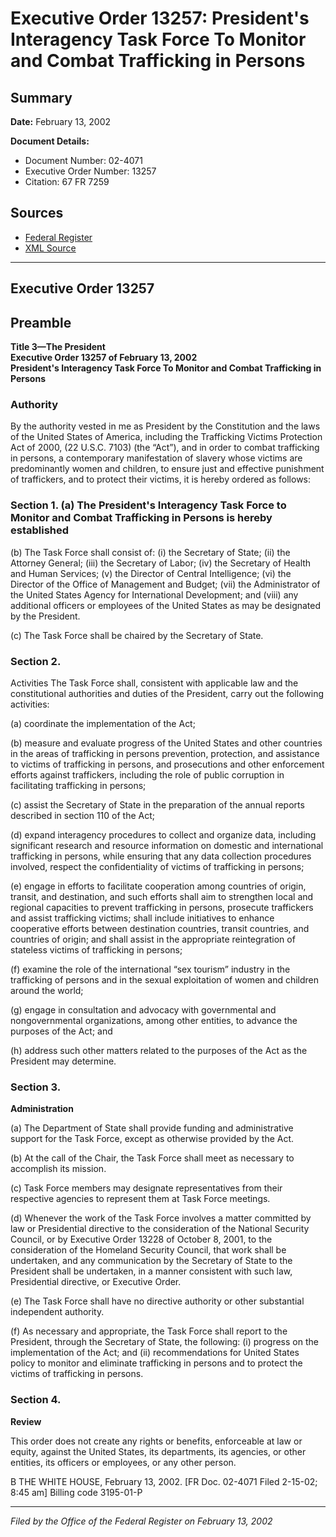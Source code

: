 # Executive Order 13257: President's Interagency Task Force To Monitor and Combat Trafficking in Persons

## Summary

**Date:** February 13, 2002

**Document Details:**
- Document Number: 02-4071
- Executive Order Number: 13257
- Citation: 67 FR 7259

## Sources
- [Federal Register](https://www.federalregister.gov/documents/2002/02/19/02-4071/presidents-interagency-task-force-to-monitor-and-combat-trafficking-in-persons)
- [XML Source](https://www.federalregister.gov/documents/full_text/xml/2002/02/19/02-4071.xml)

---

## Executive Order 13257

## Preamble

**Title 3—The President**  
**Executive Order 13257 of February 13, 2002**  
**President's Interagency Task Force To Monitor and Combat Trafficking in Persons**

### Authority

By the authority vested in me as President by the Constitution and the laws of the United States of America, including the Trafficking Victims Protection Act of 2000, (22 U.S.C. 7103) (the “Act”), and in order to combat trafficking in persons, a contemporary manifestation of slavery whose victims are predominantly women and children, to ensure just and effective punishment of traffickers, and to protect their victims, it is hereby ordered as follows:
### Section 1. (a) The President's Interagency Task Force to Monitor and Combat Trafficking in Persons is hereby established

(b) The Task Force shall consist of:
    (i) the Secretary of State;
    (ii) the Attorney General;
    (iii) the Secretary of Labor;
    (iv) the Secretary of Health and Human Services;
    (v) the Director of Central Intelligence;
    (vi) the Director of the Office of Management and Budget;
    (vii) the Administrator of the United States Agency for International Development; and
    (viii) any additional officers or employees of the United States as may be designated by the President.

(c) The Task Force shall be chaired by the Secretary of State.
### Section 2.

Activities
The Task Force shall, consistent with applicable law and the constitutional authorities and duties of the President, carry out the following activities:

(a) coordinate the implementation of the Act;

(b) measure and evaluate progress of the United States and other countries in the areas of trafficking in persons prevention, protection, and assistance to victims of trafficking in persons, and prosecutions and other enforcement efforts against traffickers, including the role of public corruption in facilitating trafficking in persons;

(c) assist the Secretary of State in the preparation of the annual reports described in section 110 of the Act;

(d) expand interagency procedures to collect and organize data, including significant research and resource information on domestic and international trafficking in persons, while ensuring that any data collection procedures involved, respect the confidentiality of victims of trafficking in persons;

(e) engage in efforts to facilitate cooperation among countries of origin, transit, and destination, and such efforts shall aim to strengthen local and regional capacities to prevent trafficking in persons, prosecute traffickers and assist trafficking victims; shall include initiatives to enhance cooperative efforts between destination countries, transit countries, and countries of origin; and shall assist in the appropriate reintegration of stateless victims of trafficking in persons;

(f) examine the role of the international “sex tourism” industry in the trafficking of persons and in the sexual exploitation of women and children around the world;

(g) engage in consultation and advocacy with governmental and nongovernmental organizations, among other entities, to advance the purposes of the Act; and

(h) address such other matters related to the purposes of the Act as the President may determine.
### Section 3.

**Administration**

(a) The Department of State shall provide funding and administrative support for the Task Force, except as otherwise provided by the Act.

(b) At the call of the Chair, the Task Force shall meet as necessary to accomplish its mission.

(c) Task Force members may designate representatives from their respective agencies to represent them at Task Force meetings.

(d) Whenever the work of the Task Force involves a matter committed by law or Presidential directive to the consideration of the National Security Council, or by Executive Order 13228 of October 8, 2001, to the consideration of the Homeland Security Council, that work shall be undertaken, and any communication by the Secretary of State to the President shall be undertaken, in a manner consistent with such law, Presidential directive, or Executive Order.

(e) The Task Force shall have no directive authority or other substantial independent authority.

(f) As necessary and appropriate, the Task Force shall report to the President, through the Secretary of State, the following:
    (i) progress on the implementation of the Act; and
    (ii) recommendations for United States policy to monitor and eliminate trafficking in persons and to protect the victims of trafficking in persons.
### Section 4.

**Review**

This order does not create any rights or benefits, enforceable at law or equity, against the United States, its departments, its agencies, or other entities, its officers or employees, or any other person.

B
THE WHITE HOUSE,
February 13, 2002.
[FR Doc. 02-4071
Filed 2-15-02; 8:45 am]
Billing code 3195-01-P

---

*Filed by the Office of the Federal Register on February 13, 2002*
